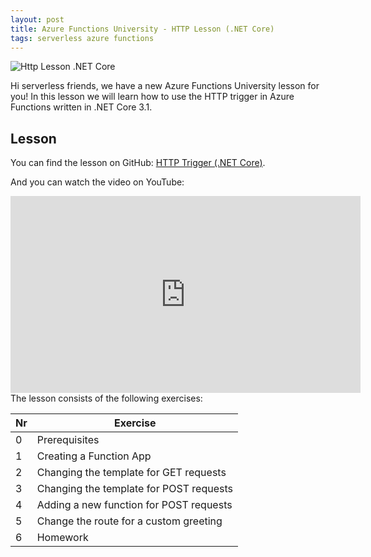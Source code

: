 ```yaml
---
layout: post
title: Azure Functions University - HTTP Lesson (.NET Core)
tags: serverless azure functions
---
```


<img class="u-max-full-width" itemprop="image" src="{{ site.url }}/assets/2020/10/28/AzureFunctionsUniversity_HTTP_Lesson_dotnetcore.png" alt="Http Lesson .NET Core">

Hi serverless friends, we have a new Azure Functions University lesson for you! In this lesson we will learn how to use the HTTP trigger in Azure Functions written in .NET Core 3.1.

<!--more-->

## Lesson

You can find the lesson on GitHub: [HTTP Trigger (.NET Core)](https://github.com/marcduiker/azure-functions-university/blob/main/lessons/dotnetcore31/http/README.md).

And you can watch the video on YouTube:

<iframe width="560" height="315" src="https://www.youtube.com/embed/5k35dlBAXxA" title="YouTube video player" frameborder="0" allow="accelerometer; autoplay; clipboard-write; encrypted-media; gyroscope; picture-in-picture" allowfullscreen></iframe>

<br>
The lesson consists of the following exercises:

|Nr|Exercise
|-|-
|0|Prerequisites
|1|Creating a Function App
|2|Changing the template for GET requests
|3|Changing the template for POST requests
|4|Adding a new function for POST requests
|5|Change the route for a custom greeting
|6|Homework